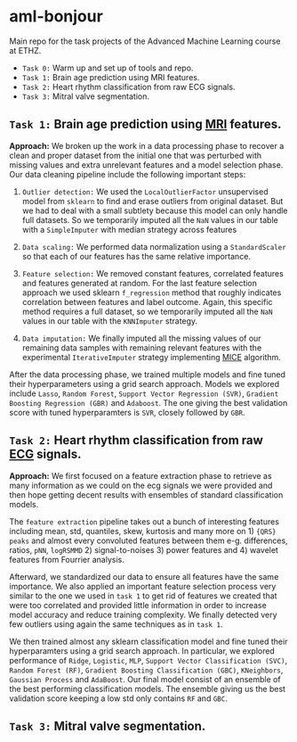 # aml-bonjour
Main repo for the task projects of the Advanced Machine Learning course at ETHZ.

- `Task 0:` Warm up and set up of tools and repo.
- `Task 1:` Brain age prediction using MRI features.
- `Task 2:` Heart rhythm classification from raw ECG signals.
- `Task 3:` Mitral valve segmentation.

## `Task 1:` Brain age prediction using [MRI](https://en.wikipedia.org/wiki/Magnetic_resonance_imaging) features.

**Approach:** We broken up the work in a data processing phase to recover a clean and proper dataset from the initial one that was perturbed with missing values and extra unrelevant features and a model selection phase. Our data cleaning pipeline include the following important steps:

1. `Outlier detection:` We used the `LocalOutlierFactor` unsupervised model from `sklearn` to find and erase outliers from original dataset. But we had to deal with a small subtlety because this model can only handle full datasets. So we temporarily imputed all the `NaN` values in our table with a `SimpleImputer` with median strategy across features 

2. `Data scaling:` We performed data normalization using a `StandardScaler` so that each of our features has the same relative importance. 

3. `Feature selection:` We removed constant features, correlated features and features generated at random. For the last feature selection approach we used sklearn `f_regression` method that roughly indicates correlation between features and label outcome. Again, this specific method requires a full dataset, so we temporarily imputed all the `NaN` values in our table with the `KNNImputer` strategy.

4. `Data imputation:` We finally imputed all the missing values of our remaining data samples with remaining relevant features with the experimental `IterativeImputer` strategy implementing [MICE](https://cran.r-project.org/web/packages/miceRanger/vignettes/miceAlgorithm.html) algorithm.

After the data processing phase, we trained multiple models and fine tuned their hyperparameters using a grid search approach. Models we explored include `Lasso`, `Random Forest`, `Support Vector Regression (SVR)`, `Gradient Boosting Regression (GBR)` and `Adaboost`. The one giving the best validation score with tuned hyperparamters is `SVR`, closely followed by `GBR`.

## `Task 2:` Heart rhythm classification from raw [ECG](https://en.wikipedia.org/wiki/Electrocardiography) signals.

**Approach:** We first focused on a feature extraction phase to retrieve as many information as we could on the ecg signals we were provided and then hope getting decent results with ensembles of standard classification models.

The `feature extraction` pipeline takes out a bunch of interesting features including mean, std, quantiles, skew, kurtosis and many more on 1) `{QRS} peaks` and almost every convoluted features between them e-g. differences, ratios, `pNN`, `logRSMMD` 2) signal-to-noises 3) power features and 4) wavelet features from Fourrier analysis.

Afterward, we standardized our data to ensure all features have the same importance. We also applied an important feature selection process very similar to the one we used in `task 1` to get rid of features we created that were too correlated and provided little information in order to increase model accuracy and reduce training complexity. We finally detected very few outliers using again the same techniques as in `task 1`.

We then trained almost any sklearn classification model and fine tuned their hyperparamters using a grid search approach. In particular, we explored performance of `Ridge`, `Logistic`, `MLP`, `Support Vector Classification (SVC)`, `Random Forest (RF)`, `Gradient Boosting Classification (GBC)`, `KNeighbors`, `Gaussian Process` and `AdaBoost`. Our final model consist of an ensemble of the best performing classification models. The ensemble giving us the best validation score keeping a low std only contains `RF` and `GBC`.

## `Task 3:` Mitral valve segmentation.